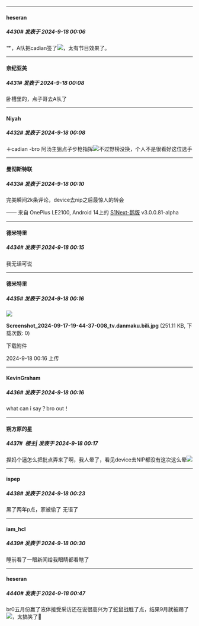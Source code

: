 ﻿
*****

####  heseran  
##### 4430#       发表于 2024-9-18 00:06

艹，A队把cadian签了<img src="https://static.saraba1st.com/image/smiley/face2017/068.png" referrerpolicy="no-referrer">，太有节目效果了。

*****

####  奈纪亚美  
##### 4431#       发表于 2024-9-18 00:08

卧槽里的，点子哥去A队了

*****

####  Niyah  
##### 4432#       发表于 2024-9-18 00:08

＋cadian -bro 阿汤主狙点子步枪指挥<img src="https://static.saraba1st.com/image/smiley/face2017/244.gif" referrerpolicy="no-referrer">不过野榜没换，个人不是很看好这位选手

*****

####  曼彻斯特联  
##### 4433#       发表于 2024-9-18 00:10

完美瞬间2k条评论，device去nip之后最惊人的转会

—— 来自 OnePlus LE2100, Android 14上的 [S1Next-鹅版](https://github.com/ykrank/S1-Next/releases) v3.0.0.81-alpha


*****

####  德米特里  
##### 4434#       发表于 2024-9-18 00:15

我无话可说

*****

####  德米特里  
##### 4435#       发表于 2024-9-18 00:16

<img src="https://img.saraba1st.com/forum/202409/18/001631fa3nvz3yu9owwv3i.jpg" referrerpolicy="no-referrer">

<strong>Screenshot_2024-09-17-19-44-37-008_tv.danmaku.bili.jpg</strong> (251.11 KB, 下载次数: 0)

下载附件

2024-9-18 00:16 上传

*****

####  KevinGraham  
##### 4436#       发表于 2024-9-18 00:16

what can i say？bro out！

*****

####  朔方原的星  
##### 4437#         楼主| 发表于 2024-9-18 00:17

捏妈个逼怎么把批点弄来了啊，我人晕了，看见device去NIP都没有这次这么晕<img src="https://static.saraba1st.com/image/smiley/face2017/022.png" referrerpolicy="no-referrer">


*****

####  ispep  
##### 4438#       发表于 2024-9-18 00:23

黑了两年p点，家被偷了
无语了


*****

####  iam_hcl  
##### 4439#       发表于 2024-9-18 00:30

睡前看了一眼新闻给我眼睛都看瞎了


*****

####  heseran  
##### 4440#       发表于 2024-9-18 00:47

br0五月份赢了液体接受采访还在说很高兴为了蛇鼠战胜了点，结果9月就被踢了<img src="https://static.saraba1st.com/image/smiley/face2017/068.png" referrerpolicy="no-referrer">，太搞笑了🤡

